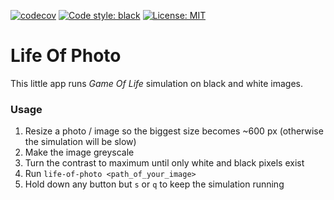 [![codecov](https://codecov.io/gh/DAtek/life-of-photo/branch/master/graph/badge.svg?token=L26G7G8CIW)](https://codecov.io/gh/DAtek/life-of-photo)
<a href="https://github.com/psf/black"><img alt="Code style: black" src="https://img.shields.io/badge/code%20style-black-000000.svg"></a>
<a href="https://github.com/psf/black/blob/main/LICENSE"><img alt="License: MIT" src="https://black.readthedocs.io/en/stable/_static/license.svg"></a>

# Life Of Photo

This little app runs _Game Of Life_ simulation on black and white images.

### Usage

1. Resize a photo / image so the biggest size becomes ~600 px (otherwise the simulation will be slow)
2. Make the image greyscale
3. Turn the contrast to maximum until only white and black pixels exist
4. Run `life-of-photo <path_of_your_image>`
5. Hold down any button but `s` or `q` to keep the simulation running
